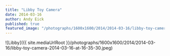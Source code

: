 ```yaml
---
title: "Libby Toy Camera"
date: 2014-03-16
author: Andy Eick
published: true
featured_image: "/photographs/1600x1600/2014/2014-03-16/libby-toy-camera-2014-03-16-at-16-35-30.jpeg"
---
```

![Libby]({{ site.mediaUrlRoot }}/photographs/1600x1600/2014/2014-03-16/libby-toy-camera-2014-03-16-at-16-35-30.jpeg)
